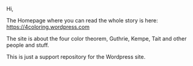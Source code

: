 Hi,

The Homepage where you can read the whole story is here: https://4coloring.wordpress.com

The site is about the four color theorem, Guthrie, Kempe, Tait and other people and stuff.

This is just a support repository for the Wordpress site.
